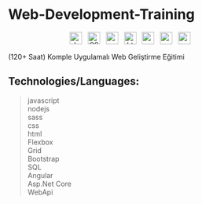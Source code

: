 # Web-Development-Training  

<div align="center" >
   <span><img src="https://img.shields.io/badge/JavaScript-282C34?logo=javascript" alt="JavaScript logo" title="JavaScript" height="25" /></span>&nbsp;&nbsp;
   <span><img src="https://img.shields.io/badge/CSS3-282C34?logo=css3" alt="CSS3 logo" title="CSS3" height="25" /></span>&nbsp;&nbsp;
   <span><img src="https://img.shields.io/badge/sass-282C34?logo=sass" alt="sass logo" title="sass" height="25" /></span>&nbsp;&nbsp;
   <span><img src="https://img.shields.io/badge/html5-282C34?logo=html5" alt="html5 logo" title="html5" height="25" /></span>&nbsp;&nbsp;
   <span><img src="https://img.shields.io/badge/nodejs-282C34?logo=nodedotjs" alt="nodejs logo" title="nodejs" height="25" /></span>&nbsp;&nbsp;
   <span><img src="https://img.shields.io/badge/angular-282C34?logo=angular" alt="angular logo" title="angular" height="25" /></span>&nbsp;&nbsp;
   <span><img src="https://img.shields.io/badge/bootstrap-282C34?logo=bootstrap" alt="angular logo" title="bootstrap" height="25" /></span>&nbsp;&nbsp;
</div>  

(120+ Saat) Komple Uygulamalı Web Geliştirme Eğitimi    
 ## Technologies/Languages:

> javascript  
> nodejs   
> sass  
> css  
> html  
> Flexbox  
> Grid  
> Bootstrap  
> SQL  
> Angular  
> Asp.Net Core  
> WebApi  
